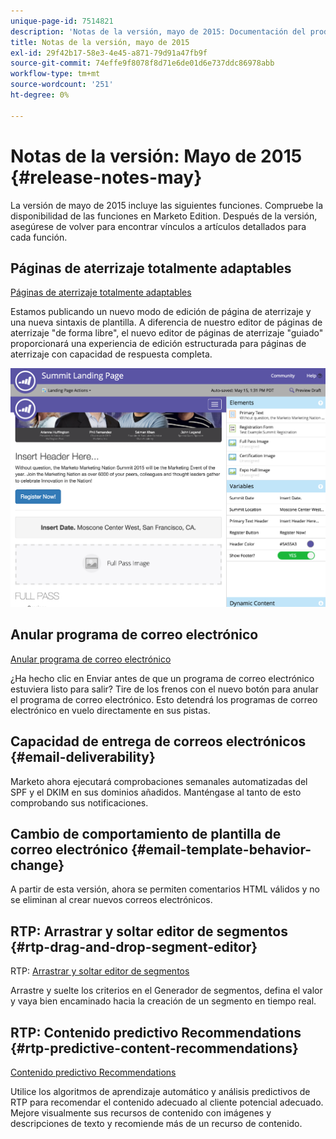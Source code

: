 ```yaml
---
unique-page-id: 7514821
description: 'Notas de la versión, mayo de 2015: Documentación del producto de Marketo'
title: Notas de la versión, mayo de 2015
exl-id: 29f42b17-58e3-4e45-a871-79d91a47fb9f
source-git-commit: 74effe9f8078f8d71e6de01d6e737ddc86978abb
workflow-type: tm+mt
source-wordcount: '251'
ht-degree: 0%

---
```


# Notas de la versión: Mayo de 2015 {#release-notes-may}

La versión de mayo de 2015 incluye las siguientes funciones. Compruebe la disponibilidad de las funciones en Marketo Edition. Después de la versión, asegúrese de volver para encontrar vínculos a artículos detallados para cada función.

## Páginas de aterrizaje totalmente adaptables

[Páginas de aterrizaje totalmente adaptables](/help/marketo/product-docs/demand-generation/landing-pages/guided-landing-pages/create-a-guided-landing-page.md)

Estamos publicando un nuevo modo de edición de página de aterrizaje y una nueva sintaxis de plantilla. A diferencia de nuestro editor de páginas de aterrizaje &quot;de forma libre&quot;, el nuevo editor de páginas de aterrizaje &quot;guiado&quot; proporcionará una experiencia de edición estructurada para páginas de aterrizaje con capacidad de respuesta completa.

![](assets/image2015-5-15-13-3a33-3a11.png)

## Anular programa de correo electrónico

[Anular programa de correo electrónico](/help/marketo/product-docs/email-marketing/email-programs/email-program-actions/abort-email-program.md)

¿Ha hecho clic en Enviar antes de que un programa de correo electrónico estuviera listo para salir? Tire de los frenos con el nuevo botón para anular el programa de correo electrónico. Esto detendrá los programas de correo electrónico en vuelo directamente en sus pistas.

## Capacidad de entrega de correos electrónicos  {#email-deliverability}

Marketo ahora ejecutará comprobaciones semanales automatizadas del SPF y el DKIM en sus dominios añadidos. Manténgase al tanto de esto comprobando sus notificaciones.

## Cambio de comportamiento de plantilla de correo electrónico {#email-template-behavior-change}

A partir de esta versión, ahora se permiten comentarios HTML válidos y no se eliminan al crear nuevos correos electrónicos.

## RTP: Arrastrar y soltar editor de segmentos {#rtp-drag-and-drop-segment-editor}

RTP: [Arrastrar y soltar editor de segmentos](/help/marketo/product-docs/web-personalization/using-web-segments/web-segments.md)

Arrastre y suelte los criterios en el Generador de segmentos, defina el valor y vaya bien encaminado hacia la creación de un segmento en tiempo real.

## RTP: Contenido predictivo Recommendations {#rtp-predictive-content-recommendations}

[Contenido predictivo Recommendations](/help/marketo/product-docs/predictive-content/enabling-predictive-content/enable-predictive-content-for-web-rich-media.md)

Utilice los algoritmos de aprendizaje automático y análisis predictivos de RTP para recomendar el contenido adecuado al cliente potencial adecuado. Mejore visualmente sus recursos de contenido con imágenes y descripciones de texto y recomiende más de un recurso de contenido.
